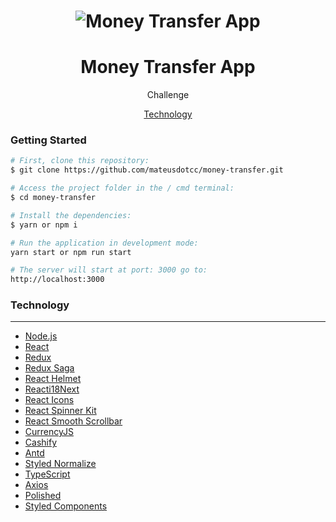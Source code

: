 <h1 align="center">
  <img alt="Money Transfer App" title="Money Transfer App" src="./src/assets/images/cover.jpeg" />
</h1>

<h1 align="center">
  Money Transfer App
</h1>
<p align="center">Challenge</p>

<p align="center">
  <a href="#technology">Technology</a>
</p>

### Getting Started

```bash
# First, clone this repository:
$ git clone https://github.com/mateusdotcc/money-transfer.git

# Access the project folder in the / cmd terminal:
$ cd money-transfer

# Install the dependencies:
$ yarn or npm i

# Run the application in development mode:
yarn start or npm run start

# The server will start at port: 3000 go to:
http://localhost:3000
```

### Technology

---

- [Node.js](https://nodejs.org/en/)
- [React](https://pt-br.reactjs.org/)
- [Redux](https://redux.js.org/)
- [Redux Saga](https://redux-saga.js.org/)
- [React Helmet](https://github.com/nfl/react-helmet)
- [Reacti18Next](https://react.i18next.com/)
- [React Icons](https://react-icons.github.io/react-icons/)
- [React Spinner Kit](https://www.npmjs.com/package/react-spinners-kit)
- [React Smooth Scrollbar](https://www.npmjs.com/package/react-smooth-scrollbar)
- [CurrencyJS](https://currency.js.org/)
- [Cashify](https://www.npmjs.com/package/cashify)
- [Antd](https://ant.design/)
- [Styled Normalize](https://github.com/sergeysova/styled-normalize)
- [TypeScript](https://www.typescriptlang.org/)
- [Axios](https://github.com/axios/axios)
- [Polished](https://polished.js.org/)
- [Styled Components](https://styled-components.com/)
